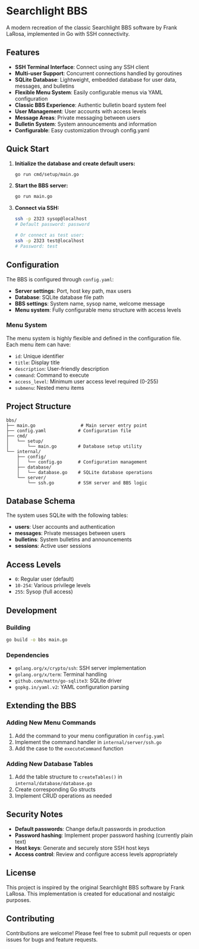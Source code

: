 # Searchlight BBS

A modern recreation of the classic Searchlight BBS software by Frank LaRosa, implemented in Go with SSH connectivity.

## Features

- **SSH Terminal Interface**: Connect using any SSH client
- **Multi-user Support**: Concurrent connections handled by goroutines
- **SQLite Database**: Lightweight, embedded database for user data, messages, and bulletins
- **Flexible Menu System**: Easily configurable menus via YAML configuration
- **Classic BBS Experience**: Authentic bulletin board system feel
- **User Management**: User accounts with access levels
- **Message Areas**: Private messaging between users
- **Bulletin System**: System announcements and information
- **Configurable**: Easy customization through config.yaml

## Quick Start

1. **Initialize the database and create default users:**
   ```bash
   go run cmd/setup/main.go
   ```

2. **Start the BBS server:**
   ```bash
   go run main.go
   ```

3. **Connect via SSH:**
   ```bash
   ssh -p 2323 sysop@localhost
   # Default password: password
   
   # Or connect as test user:
   ssh -p 2323 test@localhost
   # Password: test
   ```

## Configuration

The BBS is configured through `config.yaml`:

- **Server settings**: Port, host key path, max users
- **Database**: SQLite database file path
- **BBS settings**: System name, sysop name, welcome message
- **Menu system**: Fully configurable menu structure with access levels

### Menu System

The menu system is highly flexible and defined in the configuration file. Each menu item can have:

- `id`: Unique identifier
- `title`: Display title
- `description`: User-friendly description
- `command`: Command to execute
- `access_level`: Minimum user access level required (0-255)
- `submenu`: Nested menu items

## Project Structure

```
bbs/
├── main.go                 # Main server entry point
├── config.yaml            # Configuration file
├── cmd/
│   └── setup/
│       └── main.go        # Database setup utility
└── internal/
    ├── config/
    │   └── config.go      # Configuration management
    ├── database/
    │   └── database.go    # SQLite database operations
    └── server/
        └── ssh.go         # SSH server and BBS logic
```

## Database Schema

The system uses SQLite with the following tables:

- **users**: User accounts and authentication
- **messages**: Private messages between users
- **bulletins**: System bulletins and announcements
- **sessions**: Active user sessions

## Access Levels

- `0`: Regular user (default)
- `10-254`: Various privilege levels
- `255`: Sysop (full access)

## Development

### Building

```bash
go build -o bbs main.go
```

### Dependencies

- `golang.org/x/crypto/ssh`: SSH server implementation
- `golang.org/x/term`: Terminal handling
- `github.com/mattn/go-sqlite3`: SQLite driver
- `gopkg.in/yaml.v2`: YAML configuration parsing

## Extending the BBS

### Adding New Menu Commands

1. Add the command to your menu configuration in `config.yaml`
2. Implement the command handler in `internal/server/ssh.go`
3. Add the case to the `executeCommand` function

### Adding New Database Tables

1. Add the table structure to `createTables()` in `internal/database/database.go`
2. Create corresponding Go structs
3. Implement CRUD operations as needed

## Security Notes

- **Default passwords**: Change default passwords in production
- **Password hashing**: Implement proper password hashing (currently plain text)
- **Host keys**: Generate and securely store SSH host keys
- **Access control**: Review and configure access levels appropriately

## License

This project is inspired by the original Searchlight BBS software by Frank LaRosa. This implementation is created for educational and nostalgic purposes.

## Contributing

Contributions are welcome! Please feel free to submit pull requests or open issues for bugs and feature requests.
